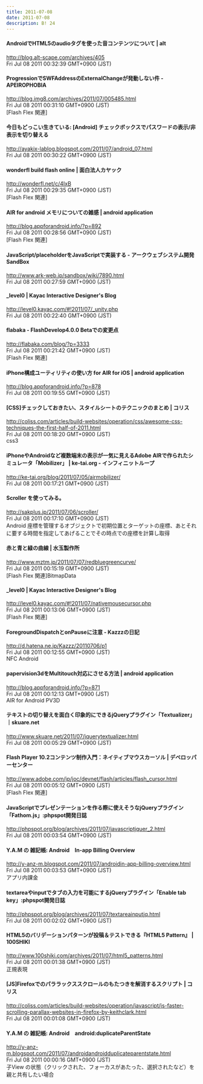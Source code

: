 ```yaml
---
title: 2011-07-08
date: 2011-07-08
description: B! 24
---
```


#### AndroidでHTML5のaudioタグを使った音コンテンツについて | alt
http://blog.alt-scape.com/archives/405<br>
Fri Jul 08 2011 00:32:39 GMT+0900 (JST)<br>


#### ProgressionでSWFAddressのExternalChangeが発動しない件 - APEIROPHOBIA
http://blog.img8.com/archives/2011/07/005485.html<br>
Fri Jul 08 2011 00:31:10 GMT+0900 (JST)<br>
[Flash Flex 関連]


#### 今日もどっこい生きている: [Android] チェックボックスでパスワードの表示/非表示を切り替える
http://ayakix-lablog.blogspot.com/2011/07/android_07.html<br>
Fri Jul 08 2011 00:30:22 GMT+0900 (JST)<br>


#### wonderfl build flash online | 面白法人カヤック
http://wonderfl.net/c/4IxB<br>
Fri Jul 08 2011 00:29:35 GMT+0900 (JST)<br>
[Flash Flex 関連]


#### AIR for android メモリについての雑感 | android application
http://blog.appforandroid.info/?p=892<br>
Fri Jul 08 2011 00:28:56 GMT+0900 (JST)<br>
[Flash Flex 関連]


#### JavaScript/placeholderをJavaScriptで実装する - アークウェブシステム開発SandBox
http://www.ark-web.jp/sandbox/wiki/7890.html<br>
Fri Jul 08 2011 00:27:59 GMT+0900 (JST)<br>


#### _level0 | Kayac Interactive Designer's Blog
http://level0.kayac.com/#!2011/07/_unity.php<br>
Fri Jul 08 2011 00:22:40 GMT+0900 (JST)<br>


#### flabaka - FlashDevelop4.0.0 Betaでの変更点
http://flabaka.com/blog/?p=3333<br>
Fri Jul 08 2011 00:21:42 GMT+0900 (JST)<br>
[Flash Flex 関連]


#### iPhone構成ユーティリティの使い方 for AIR for iOS | android application
http://blog.appforandroid.info/?p=878<br>
Fri Jul 08 2011 00:19:55 GMT+0900 (JST)<br>


####   [CSS]チェックしておきたい、スタイルシートのテクニックのまとめ | コリス
http://coliss.com/articles/build-websites/operation/css/awesome-css-techniques-the-first-half-of-2011.html<br>
Fri Jul 08 2011 00:18:20 GMT+0900 (JST)<br>
css3


#### iPhoneやAndroidなど複数端末の表示が一気に見えるAdobe AIRで作られたシミュレータ「Mobilizer」 | ke-tai.org - インフィニットループ
http://ke-tai.org/blog/2011/07/05/airmobilizer/<br>
Fri Jul 08 2011 00:17:21 GMT+0900 (JST)<br>


#### Scroller を使ってみる。
http://sakplus.jp/2011/07/06/scroller/<br>
Fri Jul 08 2011 00:17:10 GMT+0900 (JST)<br>
Android 座標を管理するオブジェクトで初期位置とターゲットの座標、あとそれに要する時間を指定してあげることでその時点での座標を計算し取得


#### 赤と青と緑の曲線 | 水玉製作所
http://www.mztm.jp/2011/07/07/redbluegreencurve/<br>
Fri Jul 08 2011 00:15:19 GMT+0900 (JST)<br>
[Flash Flex 関連]BitmapData


#### _level0 | Kayac Interactive Designer's Blog
http://level0.kayac.com/#!2011/07/nativemousecursor.php<br>
Fri Jul 08 2011 00:13:06 GMT+0900 (JST)<br>
[Flash Flex 関連]


####  ForegroundDispatchとonPauseに注意 - Kazzzの日記
http://d.hatena.ne.jp/Kazzz/20110706/p1<br>
Fri Jul 08 2011 00:12:55 GMT+0900 (JST)<br>
NFC Android


#### papervision3dをMultitouch対応にさせる方法 | android application
http://blog.appforandroid.info/?p=871<br>
Fri Jul 08 2011 00:12:13 GMT+0900 (JST)<br>
AIR for Android PV3D


#### テキストの切り替えを面白く印象的にできるjQueryプラグイン「Textualizer」｜skuare.net
http://www.skuare.net/2011/07/jquerytextualizer.html<br>
Fri Jul 08 2011 00:05:29 GMT+0900 (JST)<br>


#### Flash Player 10.2コンテンツ制作入門：ネイティブマウスカーソル | デベロッパーセンター
http://www.adobe.com/jp/joc/devnet/flash/articles/flash_cursor.html<br>
Fri Jul 08 2011 00:05:12 GMT+0900 (JST)<br>
[Flash Flex 関連]


#### JavaScriptでプレゼンテーションを作る際に使えそうなjQueryプラグイン「Fathom.js」:phpspot開発日誌
http://phpspot.org/blog/archives/2011/07/javascriptjquer_2.html<br>
Fri Jul 08 2011 00:03:54 GMT+0900 (JST)<br>


#### Y.A.M の 雑記帳: Android　In-app Billing Overview
http://y-anz-m.blogspot.com/2011/07/androidin-app-billing-overview.html<br>
Fri Jul 08 2011 00:03:53 GMT+0900 (JST)<br>
アプリ内課金


#### textareaやinputでタブの入力を可能にするjQueryプラグイン「Enable tab key」:phpspot開発日誌
http://phpspot.org/blog/archives/2011/07/textareainputjq.html<br>
Fri Jul 08 2011 00:02:02 GMT+0900 (JST)<br>


#### HTML5のバリデーションパターンが投稿＆テストできる『HTML5 Pattern』 | 100SHIKI
http://www.100shiki.com/archives/2011/07/html5_patterns.html<br>
Fri Jul 08 2011 00:01:38 GMT+0900 (JST)<br>
正規表現


####   [JS]Firefoxでのパララックススクロールのもたつきを解消するスクリプト | コリス
http://coliss.com/articles/build-websites/operation/javascript/js-faster-scrolling-parallax-websites-in-firefox-by-keithclark.html<br>
Fri Jul 08 2011 00:01:08 GMT+0900 (JST)<br>


#### Y.A.M の 雑記帳: Android　android:duplicateParentState
http://y-anz-m.blogspot.com/2011/07/androidandroidduplicateparentstate.html<br>
Fri Jul 08 2011 00:00:16 GMT+0900 (JST)<br>
子View の状態（クリックされた、フォーカスがあたった、選択されたなど）を親と共有したい場合


